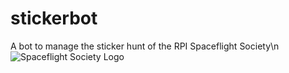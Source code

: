# stickerbot
A bot to manage the sticker hunt of the RPI Spaceflight Society\n
![Spaceflight Society Logo](https://cdn.discordapp.com/attachments/817865338468827156/957479148052426762/Space.jpg)
